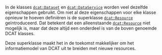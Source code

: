 In de klasses [`dcat:Dataset`](#dcat-Dataset) en [`dcat:DataService`](#dcat-DataService) worden veel dezelfde 
eigenschappen gebruikt. Om niet al deze eigenschappen voor elke klasse opnieuw te hoeven definiëren is de superklasse 
[`dcat:Resource`](#dcat-Resource) geïntroduceerd. Dat betekent dat een alleenstaande [`dcat:Resource`](#dcat-Resource) 
niet mogelijk is, maar dat deze altijd een onderdeel is van de boven genoemde DCAT klasses.

Deze superklasse maakt het in de toekomst makkelijker om het informatiemodel van DCAT uit te breiden met nieuwe 
resources.
